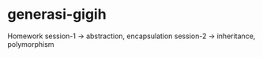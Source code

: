 # generasi-gigih
Homework
session-1 -> abstraction, encapsulation
session-2 -> inheritance, polymorphism